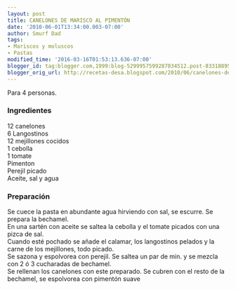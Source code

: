 ```yaml
---
layout: post
title: CANELONES DE MARISCO AL PIMENTÓN
date: '2010-06-01T13:34:00.003-07:00'
author: Smurf Dad
tags:
- Mariscos y moluscos
- Pastas
modified_time: '2016-03-16T01:53:13.636-07:00'
blogger_id: tag:blogger.com,1999:blog-5299957599287034512.post-8331889519296387758
blogger_orig_url: http://recetas-desa.blogspot.com/2010/06/canelones-de-marisco-al-pimenton.html
---
```


Para 4 personas.<br /><h3>Ingredientes</h3>12 canelones<br />6 Langostinos<br />12 mejillones cocidos<br />1 cebolla<br />1 tomate<br />Pimenton<br />Perejil picado<br />Aceite, sal y agua<br /><h3>Preparación</h3>Se cuece la pasta en abundante agua hirviendo con sal, se escurre. Se prepara la bechamel.<br />En una sartén con aceite se saltea la cebolla y el tomate picados con una pizca de sal.<br />Cuando esté pochado se añade el calamar, los langostinos pelados y la carne de los mejillones, todo picado.<br />Se sazona y espolvorea con perejil. Se saltea un par de min. y se mezcla con 2 ó 3 cucharadas de bechamel.<br />Se rellenan los canelones con este preparado. Se cubren con el resto de la bechamel, se espolvorea con pimentón suave